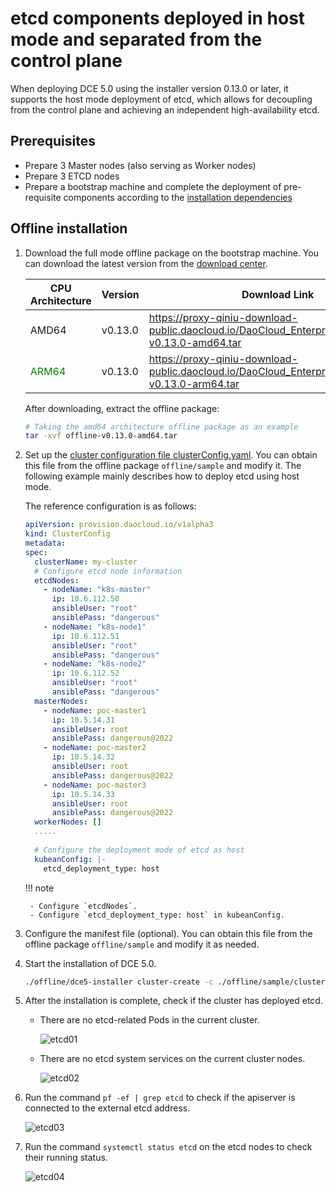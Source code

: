 # etcd components deployed in host mode and separated from the control plane

When deploying DCE 5.0 using the installer version 0.13.0 or later, it supports the
host mode deployment of etcd, which allows for decoupling from the control plane and
achieving an independent high-availability etcd.

## Prerequisites

- Prepare 3 Master nodes (also serving as Worker nodes)
- Prepare 3 ETCD nodes
- Prepare a bootstrap machine and complete the deployment of pre-requisite components according to the [installation dependencies](../install-tools.md)

## Offline installation

1. Download the full mode offline package on the bootstrap machine. You can download the
   latest version from the [download center](../../download/index.md).

    | CPU Architecture | Version | Download Link |
    | ---------------- | ------- | ------------- |
    | AMD64            | v0.13.0 | <https://proxy-qiniu-download-public.daocloud.io/DaoCloud_Enterprise/dce5/offline-v0.13.0-amd64.tar>       |
    | <font color="green">ARM64</font>            | v0.13.0 | <https://proxy-qiniu-download-public.daocloud.io/DaoCloud_Enterprise/dce5/offline-v0.13.0-arm64.tar>       |

    After downloading, extract the offline package:

    ```bash
    # Taking the amd64 architecture offline package as an example
    tar -xvf offline-v0.13.0-amd64.tar
    ```

2. Set up the [cluster configuration file clusterConfig.yaml](../commercial/cluster-config.md).
   You can obtain this file from the offline package `offline/sample` and modify it. The following
   example mainly describes how to deploy etcd using host mode.

    The reference configuration is as follows:

    ```yaml
    apiVersion: provision.daocloud.io/v1alpha3
    kind: ClusterConfig
    metadata:
    spec:
      clusterName: my-cluster
      # Configure etcd node information
      etcdNodes:
        - nodeName: "k8s-master"
          ip: 10.6.112.50      
          ansibleUser: "root"
          ansiblePass: "dangerous"
        - nodeName: "k8s-node1"
          ip: 10.6.112.51
          ansibleUser: "root"
          ansiblePass: "dangerous"
        - nodeName: "k8s-node2"
          ip: 10.6.112.52
          ansibleUser: "root"
          ansiblePass: "dangerous"
      masterNodes:
        - nodeName: poc-master1
          ip: 10.5.14.31
          ansibleUser: root
          ansiblePass: dangerous@2022
        - nodeName: poc-master2
          ip: 10.5.14.32
          ansibleUser: root
          ansiblePass: dangerous@2022
        - nodeName: poc-master3
          ip: 10.5.14.33
          ansibleUser: root
          ansiblePass: dangerous@2022
      workerNodes: []
      .....
      
      # Configure the deployment mode of etcd as host
      kubeanConfig: |-
        etcd_deployment_type: host
    ```

    !!! note

        - Configure `etcdNodes`.
        - Configure `etcd_deployment_type: host` in kubeanConfig.

3. Configure the manifest file (optional). You can obtain this file from the
   offline package `offline/sample` and modify it as needed.

4. Start the installation of DCE 5.0.

    ```bash
    ./offline/dce5-installer cluster-create -c ./offline/sample/clusterConfig.yaml -m ./offline/sample/manifest.yaml 
    ```

5. After the installation is complete, check if the cluster has deployed etcd.

    - There are no etcd-related Pods in the current cluster.

        ![etcd01](https://docs.daocloud.io/daocloud-docs-images/docs/en/docs/install/images/etcd01.png)

    - There are no etcd system services on the current cluster nodes.

        ![etcd02](https://docs.daocloud.io/daocloud-docs-images/docs/en/docs/install/images/etcd02.png)

6. Run the command `pf -ef | grep etcd` to check if the apiserver is connected to the external etcd address.

    ![etcd03](https://docs.daocloud.io/daocloud-docs-images/docs/en/docs/install/images/etcd03.png)

7. Run the command `systemctl status etcd` on the etcd nodes to check their running status.

    ![etcd04](https://docs.daocloud.io/daocloud-docs-images/docs/en/docs/install/images/etcd04.png)
